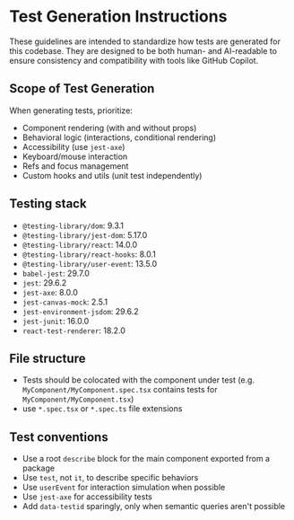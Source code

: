 # Test Generation Instructions

These guidelines are intended to standardize how tests are generated for this codebase. They are designed to be both human- and AI-readable to ensure consistency and compatibility with tools like GitHub Copilot.

## Scope of Test Generation

When generating tests, prioritize:

- Component rendering (with and without props)
- Behavioral logic (interactions, conditional rendering)
- Accessibility (use `jest-axe`)
- Keyboard/mouse interaction
- Refs and focus management
- Custom hooks and utils (unit test independently)

## Testing stack

- `@testing-library/dom`: 9.3.1
- `@testing-library/jest-dom`: 5.17.0
- `@testing-library/react`: 14.0.0
- `@testing-library/react-hooks`: 8.0.1
- `@testing-library/user-event`: 13.5.0
- `babel-jest`: 29.7.0
- `jest`: 29.6.2
- `jest-axe`: 8.0.0
- `jest-canvas-mock`: 2.5.1
- `jest-environment-jsdom`: 29.6.2
- `jest-junit`: 16.0.0
- `react-test-renderer`: 18.2.0

## File structure

- Tests should be colocated with the component under test (e.g. `MyComponent/MyComponent.spec.tsx` contains tests for `MyComponent/MyComponent.tsx`)
- use `*.spec.tsx` or `*.spec.ts` file extensions

## Test conventions

- Use a root `describe` block for the main component exported from a package
- Use `test`, not `it`, to describe specific behaviors
- Use `userEvent` for interaction simulation when possible
- Use `jest-axe` for accessibility tests
- Add `data-testid` sparingly, only when semantic queries aren't possible
